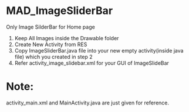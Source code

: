 # MAD_ImageSliderBar
Only Image SilderBar for Home page

1. Keep All Images inside the Drawable folder 
2. Create New Activity from RES 
3. Copy ImageSliderBar.java file into your new empty activity(inside java file) which you created in step 2
4. Refer activity_image_slidebar.xml for your GUI of ImageSlideBar 

# Note:
activity_main.xml and MainActivity.java are just given for reference.
